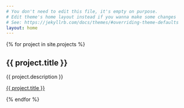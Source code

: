 ```yaml
---
# You don't need to edit this file, it's empty on purpose.
# Edit theme's home layout instead if you wanna make some changes
# See: https://jekyllrb.com/docs/themes/#overriding-theme-defaults
layout: home
---
```


{% for project in site.projects %}
<h2>{{ project.title }}</h2>
<p>{{ project.description }}</p>
<p><a href="{{ project.url }}">{{ project.title }}</a></p>
{% endfor %}